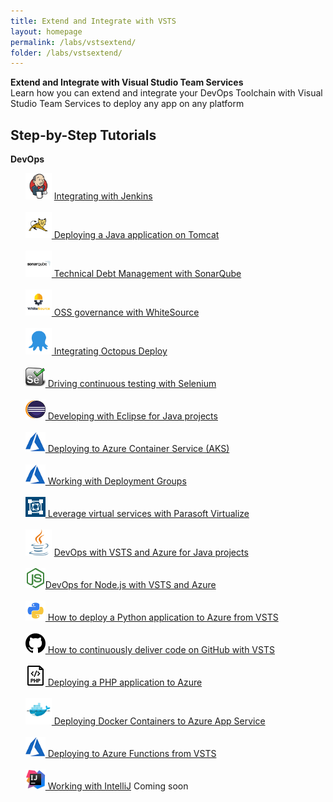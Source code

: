 ```yaml
---
title: Extend and Integrate with VSTS 
layout: homepage
permalink: /labs/vstsextend/
folder: /labs/vstsextend/
---
```


<div class="vstsextendMain">
<div class="productcolmain">
  <div class="pageheader">
             <b>Extend and Integrate with Visual Studio Team Services</b> </div>
     <div class="herotext2">
             Learn how you can extend and integrate your DevOps Toolchain with Visual Studio Team Services to deploy any app on any platform
  </div>
</div>
</div>

## Step-by-Step Tutorials

<div class="lablist">
    <div class="header2"> <b>DevOps</b></div>
        <ul style="list-style: none;">
          <li> <img src="images/jenkins.png" height="42" width="42"/> <a href="jenkins/"> Integrating with Jenkins</a>    </li><br />
          <li> <img src="images/tomcat.png" height="42" width="42"/><a href="tomcat/"> Deploying a Java application on Tomcat  </a>    </li><br />
          <li> <img src="images/sonarqube.png" height="42" width="42"/><a href="sonarqube/"> Technical Debt Management with SonarQube</a> </li><br />
          <li> <img src="images/whitesource.png" height="42" width="42"/><a href="WhiteSource/"> OSS governance with WhiteSource</a></li><br />
          <li> <img src="images/octopus.png" height="42" width="42"/><a href="Octopus/"> Integrating Octopus Deploy</a></li><br />
          <li> <img src="images/selenium.png" height="32" width="32"/><a href="Selenium/"> Driving continuous testing with Selenium</a></li><br />
           <li> <img src="images/eclipse.png" height="32" width="32"/><a href="eclipse/"> Developing with Eclipse for Java projects</a></li><br />
          <li> <img src="images/azure.png" height="32" width="32" /><a href="kubernetes/"> Deploying to Azure Container Service (AKS)</a></li><br />
          <li> <img src="images/azure.png" height="32" width="32" /><a href="deploymentgroups/"> Working with Deployment Groups</a></li><br />
        <li> <img src="images/parasoft.png" height="32" width="32" /><a href="parasoft/"> Leverage virtual services with Parasoft Virtualize</a></li><br />
          <li> <img src="images/logo_java.svg" height="42" width="42"/> <a href="../java/"> DevOps with VSTS and Azure for Java projects  </a>    </li><br />
          <li> <img src="images/logo_nodejs.svg" height="32" width="32"/><a href="../vsts/nodejs/">DevOps for Node.js with VSTS and Azure   </a>    </li><br />
          <li> <img src="images/python.png" height="32" width="32"/><a href="python/"> How to deploy a Python application to Azure from VSTS</a></li><br />
          <li> <img src="images/github.png" height="32" width="32"/><a href="github/"> How to continuously deliver code on GitHub with VSTS</a></li><br />
          <li> <img src="images/php.png" height="32" width="32"/><a href="PHP/"> Deploying a PHP application to Azure</a></li><br />
          <li> <img src="images/docker.png" height="42" width="42"/><a href="docker/"> Deploying Docker Containers to Azure App Service</a></li><br />
          <li> <img src="images/azure.png" height="32" width="32"><a href="azurefunctions/"> Deploying to Azure Functions from VSTS</a></li><br />
          <li> <img src="images/intellij.png" height="32" width="32"/><a href="intelliJ/"> Working with IntelliJ</a> <span class="label label-success">Coming soon</span></li><br />
        </ul>
</div>
